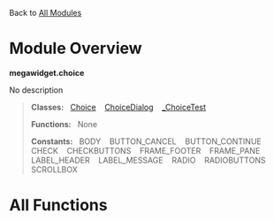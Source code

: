 Back to [All Modules](https://github.com/pyrustic/megawidget/blob/master/docs/modules/README.md#readme)

# Module Overview

**megawidget.choice**
 
No description

> **Classes:** &nbsp; [Choice](https://github.com/pyrustic/megawidget/blob/master/docs/modules/content/megawidget.choice/content/classes/Choice.md#class-choice) &nbsp;&nbsp; [ChoiceDialog](https://github.com/pyrustic/megawidget/blob/master/docs/modules/content/megawidget.choice/content/classes/ChoiceDialog.md#class-choicedialog) &nbsp;&nbsp; [\_ChoiceTest](https://github.com/pyrustic/megawidget/blob/master/docs/modules/content/megawidget.choice/content/classes/_ChoiceTest.md#class-_choicetest)
>
> **Functions:** &nbsp; None
>
> **Constants:** &nbsp; BODY &nbsp;&nbsp; BUTTON_CANCEL &nbsp;&nbsp; BUTTON_CONTINUE &nbsp;&nbsp; CHECK &nbsp;&nbsp; CHECKBUTTONS &nbsp;&nbsp; FRAME_FOOTER &nbsp;&nbsp; FRAME_PANE &nbsp;&nbsp; LABEL_HEADER &nbsp;&nbsp; LABEL_MESSAGE &nbsp;&nbsp; RADIO &nbsp;&nbsp; RADIOBUTTONS &nbsp;&nbsp; SCROLLBOX

# All Functions




